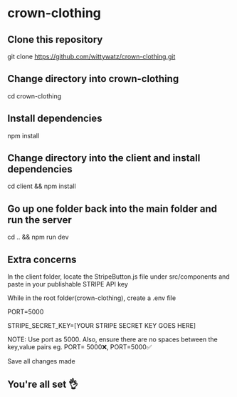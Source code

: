 # crown-clothing

## Clone this repository
git clone https://github.com/wittywatz/crown-clothing.git

## Change directory into crown-clothing
cd crown-clothing

## Install dependencies
npm install

## Change directory into the client and install dependencies
cd client && npm install

## Go up one folder back into the main folder and run the server
cd .. && npm run dev

## Extra concerns
In the client folder, locate the StripeButton.js file under src/components and paste in your publishable STRIPE API key

While in the root folder(crown-clothing), create a .env file

PORT=5000 

STRIPE_SECRET_KEY=[YOUR STRIPE SECRET KEY GOES HERE]

NOTE: Use port as 5000. Also, ensure there are no spaces between the key,value pairs eg. PORT=    5000❌, PORT=5000✅

Save all changes made

## You're all set 👌
